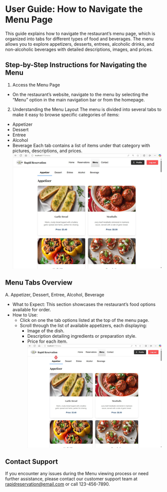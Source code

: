 # User Guide: How to Navigate the Menu Page
This guide explains how to navigate the restaurant’s menu page, which is organized into tabs for different types of food and beverages. The menu allows you to explore appetizers, desserts, entrees, alcoholic drinks, and non-alcoholic beverages with detailed descriptions, images, and prices.

## Step-by-Step Instructions for Navigating the Menu
1. Access the Menu Page
  - On the restaurant’s website, navigate to the menu by selecting the “Menu” option in the main navigation bar or from the homepage.
2. Understanding the Menu Layout
The menu is divided into several tabs to make it easy to browse specific categories of items:
  - Appetizer
  - Dessert
  - Entree
  - Alcohol
  - Beverage
Each tab contains a list of items under that category with pictures, descriptions, and prices.
![Rapid Reservation Menu Page!](KB-Pictures/menu.jpg "Menu Page")
## Menu Tabs Overview
A. Appetizer, Dessert, Entree, Alcohol, Beverage
  - What to Expect: This section showcases the restaurant’s food options available for order.
  - How to Use:
    - Click on one the tab options listed at the top of the menu page.
    - Scroll through the list of available appetizers, each displaying:
      - Image of the dish.
      - Description detailing ingredients or preparation style.
      - Price for each item.
![Rapid Reservation Menu Page!](KB-Pictures/Appetizer-update.jpg "Appetizer")

## Contact Support
If you encounter any issues during the Menu viewing process or need further assistance, please contact our customer support team at rapidreservation@email.com or call 123-456-7890.
